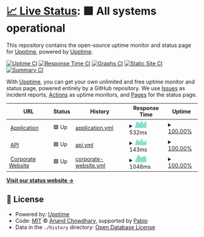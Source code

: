 # [📈 Live Status](https://status.rookoo.ai): <!--live status--> **🟩 All systems operational**

This repository contains the open-source uptime monitor and status page for [Upptime](https://upptime.js.org), powered by [Upptime](https://github.com/upptime/upptime).

[![Uptime CI](https://github.com/rookoo-ai/statuspage/workflows/Uptime%20CI/badge.svg)](https://github.com/rookoo-ai/statuspage/actions?query=workflow%3A%22Uptime+CI%22)
[![Response Time CI](https://github.com/rookoo-ai/statuspage/workflows/Response%20Time%20CI/badge.svg)](https://github.com/rookoo-ai/statuspage/actions?query=workflow%3A%22Response+Time+CI%22)
[![Graphs CI](https://github.com/rookoo-ai/statuspage/workflows/Graphs%20CI/badge.svg)](https://github.com/rookoo-ai/statuspage/actions?query=workflow%3A%22Graphs+CI%22)
[![Static Site CI](https://github.com/rookoo-ai/statuspage/workflows/Static%20Site%20CI/badge.svg)](https://github.com/rookoo-ai/statuspage/actions?query=workflow%3A%22Static+Site+CI%22)
[![Summary CI](https://github.com/rookoo-ai/statuspage/workflows/Summary%20CI/badge.svg)](https://github.com/rookoo-ai/statuspage/actions?query=workflow%3A%22Summary+CI%22)

With [Upptime](https://upptime.js.org), you can get your own unlimited and free uptime monitor and status page, powered entirely by a GitHub repository. We use [Issues](https://github.com/upptime/upptime/issues) as incident reports, [Actions](https://github.com/rookoo-ai/statuspage/actions) as uptime monitors, and [Pages](https://status.rookoo.ai) for the status page.

<!--start: status pages-->
<!-- This summary is generated by Upptime (https://github.com/upptime/upptime) -->
<!-- Do not edit this manually, your changes will be overwritten -->
<!-- prettier-ignore -->
| URL | Status | History | Response Time | Uptime |
| --- | ------ | ------- | ------------- | ------ |
| <img alt="" src="https://icons.duckduckgo.com/ip3/app.rookoo.ai.ico" height="13"> [Application](https://app.rookoo.ai/api) | 🟩 Up | [application.yml](https://github.com/rookoo-ai/statuspage/commits/HEAD/history/application.yml) | <details><summary><img alt="Response time graph" src="./graphs/application/response-time-week.png" height="20"> 532ms</summary><br><a href="https://status.rookoo.ai/history/application"><img alt="Response time 507" src="https://img.shields.io/endpoint?url=https%3A%2F%2Fraw.githubusercontent.com%2Frookoo-ai%2Fstatuspage%2FHEAD%2Fapi%2Fapplication%2Fresponse-time.json"></a><br><a href="https://status.rookoo.ai/history/application"><img alt="24-hour response time 606" src="https://img.shields.io/endpoint?url=https%3A%2F%2Fraw.githubusercontent.com%2Frookoo-ai%2Fstatuspage%2FHEAD%2Fapi%2Fapplication%2Fresponse-time-day.json"></a><br><a href="https://status.rookoo.ai/history/application"><img alt="7-day response time 532" src="https://img.shields.io/endpoint?url=https%3A%2F%2Fraw.githubusercontent.com%2Frookoo-ai%2Fstatuspage%2FHEAD%2Fapi%2Fapplication%2Fresponse-time-week.json"></a><br><a href="https://status.rookoo.ai/history/application"><img alt="30-day response time 526" src="https://img.shields.io/endpoint?url=https%3A%2F%2Fraw.githubusercontent.com%2Frookoo-ai%2Fstatuspage%2FHEAD%2Fapi%2Fapplication%2Fresponse-time-month.json"></a><br><a href="https://status.rookoo.ai/history/application"><img alt="1-year response time 507" src="https://img.shields.io/endpoint?url=https%3A%2F%2Fraw.githubusercontent.com%2Frookoo-ai%2Fstatuspage%2FHEAD%2Fapi%2Fapplication%2Fresponse-time-year.json"></a></details> | <details><summary><a href="https://status.rookoo.ai/history/application">100.00%</a></summary><a href="https://status.rookoo.ai/history/application"><img alt="All-time uptime 99.95%" src="https://img.shields.io/endpoint?url=https%3A%2F%2Fraw.githubusercontent.com%2Frookoo-ai%2Fstatuspage%2FHEAD%2Fapi%2Fapplication%2Fuptime.json"></a><br><a href="https://status.rookoo.ai/history/application"><img alt="24-hour uptime 100.00%" src="https://img.shields.io/endpoint?url=https%3A%2F%2Fraw.githubusercontent.com%2Frookoo-ai%2Fstatuspage%2FHEAD%2Fapi%2Fapplication%2Fuptime-day.json"></a><br><a href="https://status.rookoo.ai/history/application"><img alt="7-day uptime 100.00%" src="https://img.shields.io/endpoint?url=https%3A%2F%2Fraw.githubusercontent.com%2Frookoo-ai%2Fstatuspage%2FHEAD%2Fapi%2Fapplication%2Fuptime-week.json"></a><br><a href="https://status.rookoo.ai/history/application"><img alt="30-day uptime 100.00%" src="https://img.shields.io/endpoint?url=https%3A%2F%2Fraw.githubusercontent.com%2Frookoo-ai%2Fstatuspage%2FHEAD%2Fapi%2Fapplication%2Fuptime-month.json"></a><br><a href="https://status.rookoo.ai/history/application"><img alt="1-year uptime 99.95%" src="https://img.shields.io/endpoint?url=https%3A%2F%2Fraw.githubusercontent.com%2Frookoo-ai%2Fstatuspage%2FHEAD%2Fapi%2Fapplication%2Fuptime-year.json"></a></details>
| <img alt="" src="https://icons.duckduckgo.com/ip3/app.rookoo.ai.ico" height="13"> [API](https://app.rookoo.ai/api) | 🟩 Up | [api.yml](https://github.com/rookoo-ai/statuspage/commits/HEAD/history/api.yml) | <details><summary><img alt="Response time graph" src="./graphs/api/response-time-week.png" height="20"> 143ms</summary><br><a href="https://status.rookoo.ai/history/api"><img alt="Response time 138" src="https://img.shields.io/endpoint?url=https%3A%2F%2Fraw.githubusercontent.com%2Frookoo-ai%2Fstatuspage%2FHEAD%2Fapi%2Fapi%2Fresponse-time.json"></a><br><a href="https://status.rookoo.ai/history/api"><img alt="24-hour response time 132" src="https://img.shields.io/endpoint?url=https%3A%2F%2Fraw.githubusercontent.com%2Frookoo-ai%2Fstatuspage%2FHEAD%2Fapi%2Fapi%2Fresponse-time-day.json"></a><br><a href="https://status.rookoo.ai/history/api"><img alt="7-day response time 143" src="https://img.shields.io/endpoint?url=https%3A%2F%2Fraw.githubusercontent.com%2Frookoo-ai%2Fstatuspage%2FHEAD%2Fapi%2Fapi%2Fresponse-time-week.json"></a><br><a href="https://status.rookoo.ai/history/api"><img alt="30-day response time 142" src="https://img.shields.io/endpoint?url=https%3A%2F%2Fraw.githubusercontent.com%2Frookoo-ai%2Fstatuspage%2FHEAD%2Fapi%2Fapi%2Fresponse-time-month.json"></a><br><a href="https://status.rookoo.ai/history/api"><img alt="1-year response time 138" src="https://img.shields.io/endpoint?url=https%3A%2F%2Fraw.githubusercontent.com%2Frookoo-ai%2Fstatuspage%2FHEAD%2Fapi%2Fapi%2Fresponse-time-year.json"></a></details> | <details><summary><a href="https://status.rookoo.ai/history/api">100.00%</a></summary><a href="https://status.rookoo.ai/history/api"><img alt="All-time uptime 99.95%" src="https://img.shields.io/endpoint?url=https%3A%2F%2Fraw.githubusercontent.com%2Frookoo-ai%2Fstatuspage%2FHEAD%2Fapi%2Fapi%2Fuptime.json"></a><br><a href="https://status.rookoo.ai/history/api"><img alt="24-hour uptime 100.00%" src="https://img.shields.io/endpoint?url=https%3A%2F%2Fraw.githubusercontent.com%2Frookoo-ai%2Fstatuspage%2FHEAD%2Fapi%2Fapi%2Fuptime-day.json"></a><br><a href="https://status.rookoo.ai/history/api"><img alt="7-day uptime 100.00%" src="https://img.shields.io/endpoint?url=https%3A%2F%2Fraw.githubusercontent.com%2Frookoo-ai%2Fstatuspage%2FHEAD%2Fapi%2Fapi%2Fuptime-week.json"></a><br><a href="https://status.rookoo.ai/history/api"><img alt="30-day uptime 100.00%" src="https://img.shields.io/endpoint?url=https%3A%2F%2Fraw.githubusercontent.com%2Frookoo-ai%2Fstatuspage%2FHEAD%2Fapi%2Fapi%2Fuptime-month.json"></a><br><a href="https://status.rookoo.ai/history/api"><img alt="1-year uptime 99.95%" src="https://img.shields.io/endpoint?url=https%3A%2F%2Fraw.githubusercontent.com%2Frookoo-ai%2Fstatuspage%2FHEAD%2Fapi%2Fapi%2Fuptime-year.json"></a></details>
| <img alt="" src="https://icons.duckduckgo.com/ip3/rookoo.ai.ico" height="13"> [Corporate Website](https://rookoo.ai/) | 🟩 Up | [corporate-website.yml](https://github.com/rookoo-ai/statuspage/commits/HEAD/history/corporate-website.yml) | <details><summary><img alt="Response time graph" src="./graphs/corporate-website/response-time-week.png" height="20"> 1048ms</summary><br><a href="https://status.rookoo.ai/history/corporate-website"><img alt="Response time 567" src="https://img.shields.io/endpoint?url=https%3A%2F%2Fraw.githubusercontent.com%2Frookoo-ai%2Fstatuspage%2FHEAD%2Fapi%2Fcorporate-website%2Fresponse-time.json"></a><br><a href="https://status.rookoo.ai/history/corporate-website"><img alt="24-hour response time 969" src="https://img.shields.io/endpoint?url=https%3A%2F%2Fraw.githubusercontent.com%2Frookoo-ai%2Fstatuspage%2FHEAD%2Fapi%2Fcorporate-website%2Fresponse-time-day.json"></a><br><a href="https://status.rookoo.ai/history/corporate-website"><img alt="7-day response time 1048" src="https://img.shields.io/endpoint?url=https%3A%2F%2Fraw.githubusercontent.com%2Frookoo-ai%2Fstatuspage%2FHEAD%2Fapi%2Fcorporate-website%2Fresponse-time-week.json"></a><br><a href="https://status.rookoo.ai/history/corporate-website"><img alt="30-day response time 910" src="https://img.shields.io/endpoint?url=https%3A%2F%2Fraw.githubusercontent.com%2Frookoo-ai%2Fstatuspage%2FHEAD%2Fapi%2Fcorporate-website%2Fresponse-time-month.json"></a><br><a href="https://status.rookoo.ai/history/corporate-website"><img alt="1-year response time 567" src="https://img.shields.io/endpoint?url=https%3A%2F%2Fraw.githubusercontent.com%2Frookoo-ai%2Fstatuspage%2FHEAD%2Fapi%2Fcorporate-website%2Fresponse-time-year.json"></a></details> | <details><summary><a href="https://status.rookoo.ai/history/corporate-website">100.00%</a></summary><a href="https://status.rookoo.ai/history/corporate-website"><img alt="All-time uptime 99.95%" src="https://img.shields.io/endpoint?url=https%3A%2F%2Fraw.githubusercontent.com%2Frookoo-ai%2Fstatuspage%2FHEAD%2Fapi%2Fcorporate-website%2Fuptime.json"></a><br><a href="https://status.rookoo.ai/history/corporate-website"><img alt="24-hour uptime 100.00%" src="https://img.shields.io/endpoint?url=https%3A%2F%2Fraw.githubusercontent.com%2Frookoo-ai%2Fstatuspage%2FHEAD%2Fapi%2Fcorporate-website%2Fuptime-day.json"></a><br><a href="https://status.rookoo.ai/history/corporate-website"><img alt="7-day uptime 100.00%" src="https://img.shields.io/endpoint?url=https%3A%2F%2Fraw.githubusercontent.com%2Frookoo-ai%2Fstatuspage%2FHEAD%2Fapi%2Fcorporate-website%2Fuptime-week.json"></a><br><a href="https://status.rookoo.ai/history/corporate-website"><img alt="30-day uptime 100.00%" src="https://img.shields.io/endpoint?url=https%3A%2F%2Fraw.githubusercontent.com%2Frookoo-ai%2Fstatuspage%2FHEAD%2Fapi%2Fcorporate-website%2Fuptime-month.json"></a><br><a href="https://status.rookoo.ai/history/corporate-website"><img alt="1-year uptime 99.95%" src="https://img.shields.io/endpoint?url=https%3A%2F%2Fraw.githubusercontent.com%2Frookoo-ai%2Fstatuspage%2FHEAD%2Fapi%2Fcorporate-website%2Fuptime-year.json"></a></details>

<!--end: status pages-->

[**Visit our status website →**](https://status.rookoo.ai)

## 📄 License

- Powered by: [Upptime](https://github.com/upptime/upptime)
- Code: [MIT](./LICENSE) © [Anand Chowdhary](https://anandchowdhary.com), supported by [Pabio](https://pabio.com)
- Data in the `./history` directory: [Open Database License](https://opendatacommons.org/licenses/odbl/1-0/)
